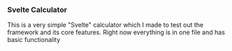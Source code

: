 ### Svelte Calculator

This is a very simple "Svelte" calculator which I made to test out the framework and its core features. Right now everything is in one file and has basic functionality
